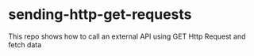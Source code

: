 # sending-http-get-requests
This repo shows how to call an external API using GET Http Request and fetch data
